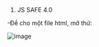 1. JS SAFE 4.0

-Đề cho một file html, mở thử:

![image](https://user-images.githubusercontent.com/91442807/177754500-4712df0f-9dec-4db5-9716-613fd0e4301e.png)


